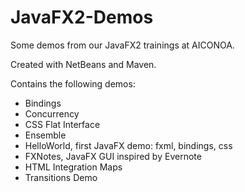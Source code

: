 JavaFX2-Demos
=============

Some demos from our JavaFX2 trainings at AICONOA.

Created with NetBeans and Maven.

Contains the following demos:
* Bindings
* Concurrency
* CSS Flat Interface
* Ensemble
* HelloWorld, first JavaFX demo: fxml, bindings, css
* FXNotes, JavaFX GUI inspired by Evernote
* HTML Integration Maps
* Transitions Demo